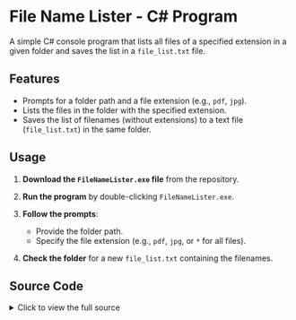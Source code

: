 # File Name Lister - C# Program

A simple C# console program that lists all files of a specified extension in a given folder and saves the list in a `file_list.txt` file.

## Features
- Prompts for a folder path and a file extension (e.g., `pdf`, `jpg`).
- Lists the files in the folder with the specified extension.
- Saves the list of filenames (without extensions) to a text file (`file_list.txt`) in the same folder.

## Usage

1. **Download the `FileNameLister.exe` file** from the repository.
2. **Run the program** by double-clicking `FileNameLister.exe`.
3. **Follow the prompts**:
    - Provide the folder path.
    - Specify the file extension (e.g., `pdf`, `jpg`, or `*` for all files).

4. **Check the folder** for a new `file_list.txt` containing the filenames.
## Source Code

<details>
<summary>Click to view the full source</summary>

```csharp
using System;
using System.IO;

class Program
{
    static void Main()
    {
        Console.Title = "File Name Lister";
        Console.Write("Provide the folder path: ");
        string folderPath = Console.ReadLine();
        
        try
        {
            if (Directory.Exists(folderPath))
            {
                Console.Write("Specify the file extension to list (e.g., pdf; jpg; '*' lists all fiels): ");
                string extension = Console.ReadLine();
                extension = char.ToUpper(extension[0]) + extension.Substring(1);
                // Get all files in the folder
                string[] files = Directory.GetFiles(folderPath, "*." + extension);
                
                if (files.Length != 0)
                {
                    // Print the file list
                    Console.WriteLine("\n" + extension + " files in the folder:");
                    foreach (string file in files)
                    {
                        string fileName = Path.GetFileName(file);
                        Console.WriteLine(fileName);
                    }
                    // Remove path from filenames
                    string[] fileNames = Array.ConvertAll(files, Path.GetFileNameWithoutExtension);
                    // Define the output file path
                    string outputPath = Path.Combine(folderPath, "file_list.txt");

                    // Write file names to the output file
                    File.WriteAllLines(outputPath, fileNames);

                    Console.WriteLine($"\nFile list saved here: {folderPath}\\file_list.txt");
                }

                else
                {
                    Console.WriteLine("\nNo file with this extension in the folder.\n");
                }
            }

            else
            {
                Console.WriteLine("The specified folder does not exist.");
            }
            
        }
        catch (Exception ex)
        {
            Console.WriteLine($"Error: {ex.Message}");
        }
        Console.WriteLine("\nPress any button to quit...");
        Console.ReadKey();
    }
}
